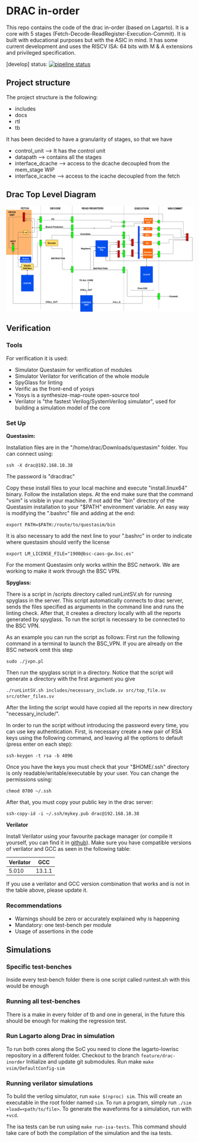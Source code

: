 # DRAC in-order

This repo contains the code of the drac in-order (based on Lagarto). It is a core with 5 stages (Fetch-Decode-ReadRegister-Execution-Commit). It is built with educational purposes but with the ASIC in mind. It has some current development and uses the RISCV ISA: 64 bits with M & A extensions and privileged specification.

[develop] status: [![pipeline status](https://repo.hca.bsc.es/gitlab/lagarto/drac-inorder/badges/develop/pipeline.svg)](https://repo.hca.bsc.es/gitlab/lagarto/drac-inorder/commits/develop)

## Project structure

The project structure is the following:

* includes
* docs
* rtl
* tb

It has been decided to have a granularity of stages, so that we have

* control_unit --> It has the control unit
* datapath --> contains all the stages
* interface_dcache --> access to the dcache decoupled from the mem_stage WIP
* interface_icache --> access to the icache decoupled from the fetch

## Drac Top Level Diagram

![drac top level diagram](/rtl/datapath/doc/Drac-top-level-diagram.png)

## Verification

### Tools

For verification it is used:

* Simulator Questasim for verification of modules
* Simulator Verilator for verification of the whole module
* SpyGlass for linting
* Verific as the front-end of yosys
* Yosys is a synthesize-map-route open-source tool
* Verilator is "the fastest Verilog/SystemVerilog simulator", used for building a simulation model of the core

### Set Up

**Questasim:**

Installation files are in the "/home/drac/Downloads/questasim" folder. You can connect using:

```
ssh -X drac@192.168.10.38
```

The password is "dracdrac"

Copy these install files to your local machine and execute "install.linux64" binary. Follow the installation steps. At the end make sure that the command "vsim" is visible in your machine. If not add the "bin" directory of the Questasim installation to your "$PATH" environment variable. An easy way is modifying the ".bashrc" file and adding at the end:

```
export PATH=$PATH:/route/to/questasim/bin
```

It is also necessary to add the next line to your ".bashrc" in order to indicate where questasim should verify the license

```
export LM_LICENSE_FILE="1900@bsc-caos-gw.bsc.es"
```

For the moment Questasim only works within the BSC network. We are working to make it work through the BSC VPN.

**Spyglass:**

There is a script in /scripts directory called runLintSV.sh for running spyglass in the server. This script automatically connects to drac server, sends the files specified as arguments in the command line and runs the linting check. After that, it creates a directory locally with all the reports generated by spyglass. To run the script is necessary to be connected to the BSC VPN.

As an example you can run the script as follows:
First run the following command in a terminal to launch the BSC_VPN. If you are already on the BSC network omit this step

```
sudo ./jvpn.pl
```

Then run the spyglass script in a directory. Notice that the script will generate a directory with the first argument you give

```
./runLintSV.sh includes/necessary_include.sv src/top_file.sv src/other_files.sv
```

After the linting the script would have copied all the reports in new directory "necessary_include/".

In order to run the script without introducing the password every time, you can use key authentication. First, is necessary create a new pair of RSA keys using the following command, and leaving all the options to default (press enter on each step):

```
ssh-keygen -t rsa -b 4096
```

Once you have the keys you must check that your "$HOME/.ssh" directory is only readable/writable/executable by your user. You can change the permissions using:

```
chmod 0700 ~/.ssh
```

After that, you must copy your public key in the drac server:

```
ssh-copy-id -i ~/.ssh/mykey.pub drac@192.168.10.38
```

**Verilator**

Install Verilator using your favourite package manager (or compile it yourself, you can find it in [github](https://github.com/verilator/verilator)). Make sure you have compatible versions of verilator and GCC as seen in the following table:

| Verilator | GCC    |
|-----------|--------|
| 5.010     | 13.1.1 |

If you use a verilator and GCC version combination that works and is not in the table above, please update it.

### Recommendations

* Warnings should be zero or accurately explained why is happening
* Mandatory: one test-bench per module
* Usage of assertions in the code

## Simulations

### Specific test-benches

Inside every test-bench folder there is one script called runtest.sh with this would be enough

### Running all test-benches

There is a make in every folder of tb and one in general, in the future this should be enough for making the regression test.

### Run Lagarto along Drac in simulation

To run both cores along the SoC you need to clone the lagarto-lowrisc repository in a different folder.
Checkout to the branch ```feature/drac-inorder```
Initialize and update git submodules.
Run make ```make vsim/DefaultConfig-sim```

### Running verilator simulations

To build the verilog simulator, run `make $(nproc) sim`. This will create an executable in the root folder named `sim`. To run a program, simply run `./sim +load=<path/to/file>`. To generate the waveforms for a simulation, run with `+vcd`.

The isa tests can be run using `make run-isa-tests`. This command should take care of both the compilation of the simulation and the isa tests.